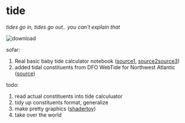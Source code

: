 # tide

_tides go in, tides go out.. you can't explain that_

![download](https://github.com/kkmcgg/tide/assets/36888812/9531b3ec-3d8a-435c-8203-cd0828350fba)


sofar:
1. Real basic baby tide calculator notebook ([source1](https://pytmd.readthedocs.io/en/latest/_modules/pyTMD/predict.html#time_series), [source2](https://github.com/digitalearthafrica/deafrica-coastlines/blob/main/coastlines/raster.py#L149)[source3](https://www.tpxo.net/home))
2. added tidal constituents from DFO WebTide for Northwest Atlantic ([source](https://www.bio.gc.ca/science/research-recherche/ocean/webtide/nwatlantic-noatlantique-en.php#DETAILS))

todo:
1. read actual constituents into tide calculuator
2. tidy up constituents format, generalize
3. make pretty graphics ([shadertoy](https://www.shadertoy.com/new))
4. take over the world


